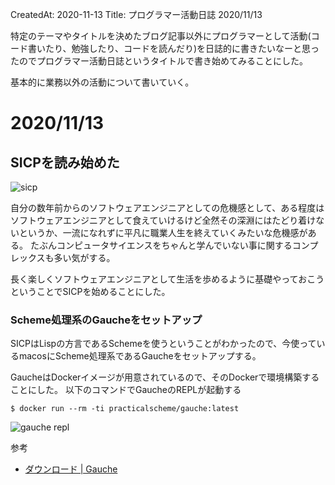 CreatedAt: 2020-11-13
Title: プログラマー活動日誌 2020/11/13

特定のテーマやタイトルを決めたブログ記事以外にプログラマーとして活動(コード書いたり、勉強したり、コードを読んだり)を日誌的に書きたいなーと思ったのでプログラマー活動日誌というタイトルで書き始めてみることにした。

基本的に業務以外の活動について書いていく。

# 2020/11/13

## SICPを読み始めた
![sicp](/assets/images/sicp.jpg)

自分の数年前からのソフトウェアエンジニアとしての危機感として、ある程度はソフトウェアエンジニアとして食えていけるけど全然その深淵にはたどり着けないというか、一流になれずに平凡に職業人生を終えていくみたいな危機感がある。
たぶんコンピュータサイエンスをちゃんと学んでいない事に関するコンプレックスも多い気がする。

長く楽しくソフトウェアエンジニアとして生活を歩めるように基礎やっておこうということでSICPを始めることにした。

### Scheme処理系のGaucheをセットアップ
SICPはLispの方言であるSchemeを使うということがわかったので、今使っているmacosにScheme処理系であるGaucheをセットアップする。

GaucheはDockerイメージが用意されているので、そのDockerで環境構築することにした。
以下のコマンドでGaucheのREPLが起動する

```
$ docker run --rm -ti practicalscheme/gauche:latest
```

![gauche repl](/assets/images/img-2020-11-13.png)

参考
- [ダウンロード | Gauche](http://practical-scheme.net/gauche/download-j.html)
